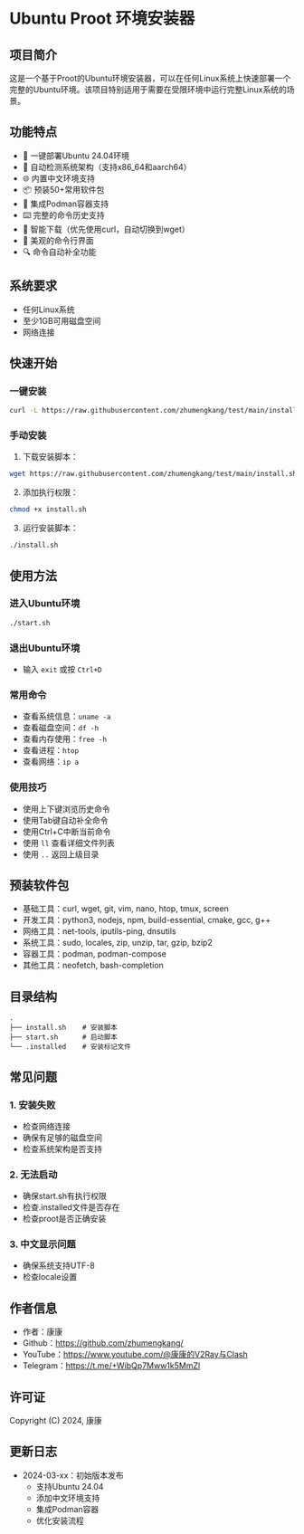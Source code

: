 # Ubuntu Proot 环境安装器

## 项目简介
这是一个基于Proot的Ubuntu环境安装器，可以在任何Linux系统上快速部署一个完整的Ubuntu环境。该项目特别适用于需要在受限环境中运行完整Linux系统的场景。

## 功能特点
- 🚀 一键部署Ubuntu 24.04环境
- 🔧 自动检测系统架构（支持x86_64和aarch64）
- 🌐 内置中文环境支持
- 📦 预装50+常用软件包
- 🐳 集成Podman容器支持
- ⌨️ 完整的命令历史支持
- 🔄 智能下载（优先使用curl，自动切换到wget）
- 🎨 美观的命令行界面
- 🔍 命令自动补全功能

## 系统要求
- 任何Linux系统
- 至少1GB可用磁盘空间
- 网络连接

## 快速开始

### 一键安装
```bash
curl -L https://raw.githubusercontent.com/zhumengkang/test/main/install.sh | sh
```

### 手动安装
1. 下载安装脚本：
```bash
wget https://raw.githubusercontent.com/zhumengkang/test/main/install.sh
```

2. 添加执行权限：
```bash
chmod +x install.sh
```

3. 运行安装脚本：
```bash
./install.sh
```

## 使用方法

### 进入Ubuntu环境
```bash
./start.sh
```

### 退出Ubuntu环境
- 输入 `exit` 或按 `Ctrl+D`

### 常用命令
- 查看系统信息：`uname -a`
- 查看磁盘空间：`df -h`
- 查看内存使用：`free -h`
- 查看进程：`htop`
- 查看网络：`ip a`

### 使用技巧
- 使用上下键浏览历史命令
- 使用Tab键自动补全命令
- 使用Ctrl+C中断当前命令
- 使用 `ll` 查看详细文件列表
- 使用 `..` 返回上级目录

## 预装软件包
- 基础工具：curl, wget, git, vim, nano, htop, tmux, screen
- 开发工具：python3, nodejs, npm, build-essential, cmake, gcc, g++
- 网络工具：net-tools, iputils-ping, dnsutils
- 系统工具：sudo, locales, zip, unzip, tar, gzip, bzip2
- 容器工具：podman, podman-compose
- 其他工具：neofetch, bash-completion

## 目录结构
```
.
├── install.sh    # 安装脚本
├── start.sh      # 启动脚本
└── .installed    # 安装标记文件
```

## 常见问题

### 1. 安装失败
- 检查网络连接
- 确保有足够的磁盘空间
- 检查系统架构是否支持

### 2. 无法启动
- 确保start.sh有执行权限
- 检查.installed文件是否存在
- 检查proot是否正确安装

### 3. 中文显示问题
- 确保系统支持UTF-8
- 检查locale设置

## 作者信息
- 作者：康康
- Github：https://github.com/zhumengkang/
- YouTube：https://www.youtube.com/@康康的V2Ray与Clash
- Telegram：https://t.me/+WibQp7Mww1k5MmZl

## 许可证
Copyright (C) 2024, 康康

## 更新日志
- 2024-03-xx：初始版本发布
  - 支持Ubuntu 24.04
  - 添加中文环境支持
  - 集成Podman容器
  - 优化安装流程
